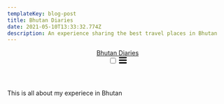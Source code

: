 ```yaml
---
templateKey: blog-post
title: Bhutan Diaries
date: 2021-05-10T13:33:32.774Z
description: An experience sharing the best travel places in Bhutan
---
```

<!DOCTYPE html>

<html lang="en"><head>

<meta name="generator" content="Jekyll v4.2.0" />

<meta property="og:title" content="About" />

<meta property="og:locale" content="en_US" />

<meta property="og:url" content="/about/" />

<link rel="stylesheet" href="/assets/main.css"><link type="application/atom+xml" rel="alternate" href="/feed.xml" title="Travel to Bhutan" /></head>

<body><header class="site-header" role="banner"><div class="wrapper"><a class="site-title" rel="author" href="/">Bhutan Diaries</a><nav class="site-nav"><input type="checkbox" id="nav-trigger" class="nav-trigger" />

<label for="nav-trigger">

<span class="menu-icon">

<svg viewBox="0 0 18 15" width="18px" height="15px">

<path d="M18,1.484c0,0.82-0.665,1.484-1.484,1.484H1.484C0.665,2.969,0,2.304,0,1.484l0,0C0,0.665,0.665,0,1.484,0 h15.032C17.335,0,18,0.665,18,1.484L18,1.484z M18,7.516C18,8.335,17.335,9,16.516,9H1.484C0.665,9,0,8.335,0,7.516l0,0 c0-0.82,0.665-1.484,1.484-1.484h15.032C17.335,6.031,18,6.696,18,7.516L18,7.516z M18,13.516C18,14.335,17.335,15,16.516,15H1.484 C0.665,15,0,14.335,0,13.516l0,0c0-0.82,0.665-1.483,1.484-1.483h15.032C17.335,12.031,18,12.695,18,13.516L18,13.516z"/>

</svg>

</span>

</label>
</div>

</header>

<main class="page-content" aria-label="Content">

<div class="wrapper">

<article class="post">

<header class="post-header">


</header>

<div class="post-content">

<p>This is all about my experiece in Bhutan</p>

</article>

</div>

</main><footer class="site-footer h-card">

<data class="u-url" href="/"></data>

<div class="wrapper">

<div class="footer-col footer-col-3">

</div>

</div>

</div>

</footer>

</body>

</html>